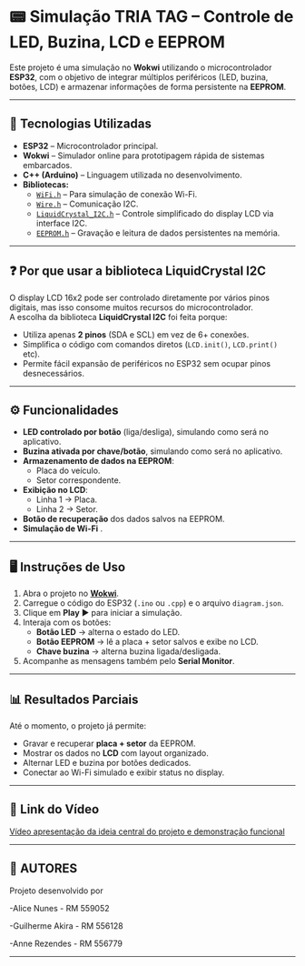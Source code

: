 # 📟 Simulação TRIA TAG – Controle de LED, Buzina, LCD e EEPROM

Este projeto é uma simulação no **Wokwi** utilizando o microcontrolador **ESP32**, com o objetivo de integrar múltiplos periféricos (LED, buzina, botões, LCD) e armazenar informações de forma persistente na **EEPROM**.

---

## 🚀 Tecnologias Utilizadas
- **ESP32** – Microcontrolador principal.
- **Wokwi** – Simulador online para prototipagem rápida de sistemas embarcados.
- **C++ (Arduino)** – Linguagem utilizada no desenvolvimento.
- **Bibliotecas:**
  - [`WiFi.h`](https://www.arduino.cc/en/Reference/WiFi) – Para simulação de conexão Wi-Fi.
  - [`Wire.h`](https://www.arduino.cc/en/reference/wire) – Comunicação I2C.
  - [`LiquidCrystal_I2C.h`](https://github.com/johnrickman/LiquidCrystal_I2C) – Controle simplificado do display LCD via interface I2C.
  - [`EEPROM.h`](https://www.arduino.cc/en/Reference/EEPROM) – Gravação e leitura de dados persistentes na memória.

---

## ❓ Por que usar a biblioteca **LiquidCrystal I2C**
O display LCD 16x2 pode ser controlado diretamente por vários pinos digitais, mas isso consome muitos recursos do microcontrolador.  
A escolha da biblioteca **LiquidCrystal I2C** foi feita porque:
- Utiliza apenas **2 pinos** (SDA e SCL) em vez de 6+ conexões.
- Simplifica o código com comandos diretos (`LCD.init()`, `LCD.print()` etc).
- Permite fácil expansão de periféricos no ESP32 sem ocupar pinos desnecessários.

---

## ⚙️ Funcionalidades
- **LED controlado por botão** (liga/desliga), simulando como será no aplicativo.
- **Buzina ativada por chave/botão**, simulando como será no aplicativo.
- **Armazenamento de dados na EEPROM**:
  - Placa do veículo.
  - Setor correspondente.
- **Exibição no LCD**:
  - Linha 1 → Placa.
  - Linha 2 → Setor.
- **Botão de recuperação** dos dados salvos na EEPROM.
- **Simulação de Wi-Fi** .

---

## 🖥️ Instruções de Uso
1. Abra o projeto no **[Wokwi](https://wokwi.com/)**.  
2. Carregue o código do ESP32 (`.ino` ou `.cpp`) e o arquivo `diagram.json`.  
3. Clique em **Play** ▶ para iniciar a simulação.  
4. Interaja com os botões:
   - **Botão LED** → alterna o estado do LED.  
   - **Botão EEPROM** → lê a placa + setor salvos e exibe no LCD.  
   - **Chave buzina** → alterna buzina ligada/desligada.  
5. Acompanhe as mensagens também pelo **Serial Monitor**.

---

## 📊 Resultados Parciais
Até o momento, o projeto já permite:
- Gravar e recuperar **placa + setor** da EEPROM.
- Mostrar os dados no **LCD** com layout organizado.
- Alternar LED e buzina por botões dedicados.
- Conectar ao Wi-Fi simulado e exibir status no display.

---

## 🎥 Link do Vídeo
[Vídeo apresentação da ideia central do projeto e demonstração funcional](https://www.youtube.com/watch?v=V6_2mS8jhyY)

---

## 📌 AUTORES
Projeto desenvolvido por 

-Alice Nunes - RM 559052

-Guilherme Akira - RM 556128

-Anne Rezendes - RM 556779

---
